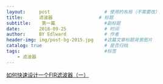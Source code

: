 ```yaml
---
layout:     post                    # 使用的布局（不需要改）
title:      滤波器                 # 标题 
subtitle:    第一篇                  #副标题
date:       2018-09-25              # 时间
author:     BY Edlward              # 作者
header-img: img/post-bg-2015.jpg    #这篇文章标题背景图片
catalog: true                       # 是否归档
tags:                               #标签
    - 滤波器
---
```


[如何快速设计一个FIR滤波器（一）](https://zhuanlan.zhihu.com/p/45138629)  
